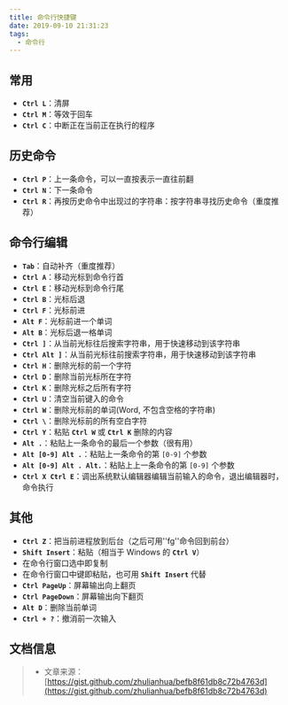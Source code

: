 ```yaml
---
title: 命令行快捷键
date: 2019-09-10 21:31:23
tags:
  - 命令行
---
```


## 常用

  - **`Ctrl L`**：清屏
  - **`Ctrl M`**：等效于回车
  - **`Ctrl C`**：中断正在当前正在执行的程序

## 历史命令

 - **`Ctrl P`**：上一条命令，可以一直按表示一直往前翻
 - **`Ctrl N`**：下一条命令
 - **`Ctrl R`**：再按历史命令中出现过的字符串：按字符串寻找历史命令（重度推荐）

## 命令行编辑

 - **`Tab`**：自动补齐（重度推荐）
 - **`Ctrl A`**：移动光标到命令行首
 - **`Ctrl E`**：移动光标到命令行尾
 - **`Ctrl B`**：光标后退
 - **`Ctrl F`**：光标前进
 - **`Alt F`**：光标前进一个单词
 - **`Alt B`**：光标后退一格单词
 - **`Ctrl ]`**：从当前光标往后搜索字符串，用于快速移动到该字符串
 - **`Ctrl Alt ]`**：从当前光标往前搜索字符串，用于快速移动到该字符串
 - **`Ctrl H`**：删除光标的前一个字符
 - **`Ctrl D`**：删除当前光标所在字符
 - **`Ctrl K`**：删除光标之后所有字符
 - **`Ctrl U`**：清空当前键入的命令
 - **`Ctrl W`**：删除光标前的单词(Word, 不包含空格的字符串)
 - **`Ctrl \`**：删除光标前的所有空白字符
 - **`Ctrl Y`**：粘贴 **`Ctrl W`** 或 **`Ctrl K`** 删除的内容
 - **`Alt .`**：粘贴上一条命令的最后一个参数（很有用）
 - **`Alt [0-9] Alt .`**：粘贴上一条命令的第 `[0-9]` 个参数
 - **`Alt [0-9] Alt . Alt.`**：粘贴上上一条命令的第 `[0-9]` 个参数
 - **`Ctrl X Ctrl E`**：调出系统默认编辑器编辑当前输入的命令，退出编辑器时，命令执行

## 其他

 - **`Ctrl Z`**：把当前进程放到后台（之后可用''fg''命令回到前台）
 - **`Shift Insert`**：粘贴（相当于 Windows 的 **`Ctrl V`**）
 - 在命令行窗口选中即复制
 - 在命令行窗口中键即粘贴，也可用 **`Shift Insert`** 代替
 - **`Ctrl PageUp`**：屏幕输出向上翻页
 - **`Ctrl PageDown`**：屏幕输出向下翻页
 - **`Alt D`**：删除当前单词
 - **`Ctrl + ?`**：撤消前一次输入

<h2>文档信息</h2>

> - 文章来源：[https://gist.github.com/zhulianhua/befb8f61db8c72b4763d](https://gist.github.com/zhulianhua/befb8f61db8c72b4763d)